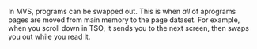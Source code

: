 In MVS, programs can be swapped out. This is when *all* of aprograms pages are moved from main memory to the page dataset. For example, when you scroll down in TSO, it sends you to the next screen, then swaps you out while you read it.